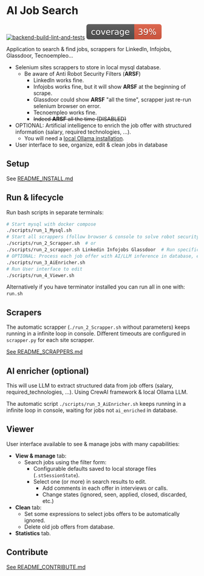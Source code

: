 # AI Job Search

[![backend-build-lint-and-tests](https://github.com/davidgfolch/AI-job-search/actions/workflows/python-app.yml/badge.svg)](https://github.com/davidgfolch/AI-job-search/actions/workflows/python-app.yml)
[![Backend coverage](READMEs/img/coverage.svg)](README.md#generate-coverage-badge-for-readmemd)

Application to search & find jobs, scrappers for LinkedIn, Infojobs, Glassdoor, Tecnoempleo...

- Selenium sites scrappers to store in local mysql database.
  - Be aware of Anti Robot Security Filters (**ARSF**)
    - LinkedIn works fine.
    - Infojobs works fine, but it will show **ARSF** at the beginning of scrape.
    - Glassdoor could show **ARSF** "all the time", scrapper just re-run selenium browser on error.
    - Tecnoempleo works fine.
    - ~~Indeed **ARSF** all the time (DISABLED)~~
- OPTIONAL: Artificial intelligence to enrich the job offer with structured information (salary, required technologies, ...).
  - You will need a [local Ollama installation](https://github.com/davidgfolch/OpenAI-local-ollama-chat/blob/main/README_OLLAMA.md).
- User interface to see, organize, edit & clean jobs in database

## Setup

See [README_INSTALL.md](./READMEs/README_INSTALL.md)

## Run & lifecycle

Run bash scripts in separate terminals:

```bash
# Start mysql with docker compose
./scripts/run_1_Mysql.sh
# Start all scrappers (follow browser & console to solve robot security filters)
./scripts/run_2_Scrapper.sh  # or
./scripts/run_2_scrapper.sh Linkedin Infojobs Glassdoor  # Run specific scrappers
# OPTIONAL: Process each job offer with AI/LLM inference in database, extracting salary, required technologies, etc...
./scripts/run_3_AiEnricher.sh
# Run User interface to edit
./scripts/run_4_Viewer.sh
```

Alternatively if you have terminator installed you can run all in one with: `run.sh`

## Scrapers

The automatic scrapper (`./run_2_Scrapper.sh` without parameters) keeps running in a infinite loop in console.  Different timeouts are configured in `scrapper.py` for each site scrapper.

[See README_SCRAPPERS.md](READMEs/README_SCRAPPERS.md)

## AI enricher (optional)

This will use LLM to extract structured data from job offers (salary, required_technologies, ...).  Using CrewAI framework & local Ollama LLM.

The automatic script `./scripts/run_3_AiEnricher.sh` keeps running in a infinite loop in console, waiting for jobs not `ai_enriched` in database.

## Viewer

User interface available to see & manage jobs with many capabilities:

- **View & manage** tab:
  - Search jobs using the filter form:
    - Configurable defaults saved to local storage files (`.stSessionState`).
    - Select one (or more) in search results to edit.
      - Add comments in each offer in interviews or calls.
      - Change states (ignored, seen, applied, closed, discarded, etc.)
- **Clean** tab:
  - Set some expressions to select jobs offers to be automatically ignored.
  - Delete old job offers from database.
- **Statistics** tab.

## Contribute

[See README_CONTRIBUTE.md](READMEs/README_CONTRIBUTE.md)
